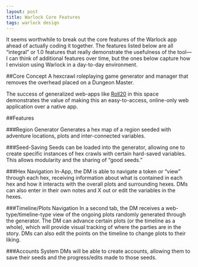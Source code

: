 ```yaml
---
layout: post
title: Warlock Core Features
tags: warlock design
---
```


It seems worthwhile to break out the core features of the Warlock app ahead of actually coding it together. The features listed below are all “integral” or 1.0 features that really demonstrate the usefulness of the tool— I can think of additional features over time, but the ones below capture how I envision using Warlock in a day-to-day environment.

##Core Concept
A hexcrawl roleplaying game generator and manager that removes the overhead placed on a Dungeon Master.

The success of generalized web-apps like [Roll20](https://roll20.net/) in this space demonstrates the value of making this an easy-to-access, online-only web application over a native app.

##Features

###Region Generator
Generates a hex map of a region seeded with adventure locations, plots and inter-connected variables.

###Seed-Saving
Seeds can be loaded into the generator, allowing one to create specific instances of hex crawls with certain hard-saved variables. This allows modularity and the sharing of “good seeds.”

###Hex Navigation
In-App, the DM is able to navigate a token or “view” through each hex, receiving information about what is contained in each hex and how it interacts with the overall plots and surrounding hexes. DMs can also enter in their own notes and X out or edit the variables in the hexes.

###Timeline/Plots Navigation
In a second tab, the DM receives a web-type/timeline-type view of the ongoing plots randomly generated through the generator. The DM can advance certain plots (or the timeline as a whole), which will provide visual tracking of where the parties are in the story. DMs can also edit the points on the timeline to change plots to their liking.

###Accounts System
DMs will be able to create accounts, allowing them to save their seeds and the progress/edits made to those seeds.
